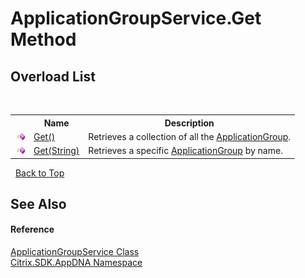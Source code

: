 # ApplicationGroupService.Get Method 
 


## Overload List
&nbsp;<table><tr><th></th><th>Name</th><th>Description</th></tr><tr><td>![Public method](media/pubmethod.gif "Public method")</td><td><a href="M_Citrix_SDK_AppDNA_ApplicationGroupService_Get">Get()</a></td><td>
Retrieves a collection of all the <a href="T_Citrix_SDK_AppDNA_ApplicationGroup">ApplicationGroup</a>.</td></tr><tr><td>![Public method](media/pubmethod.gif "Public method")</td><td><a href="M_Citrix_SDK_AppDNA_ApplicationGroupService_Get_1">Get(String)</a></td><td>
Retrieves a specific <a href="T_Citrix_SDK_AppDNA_ApplicationGroup">ApplicationGroup</a> by name.</td></tr></table>&nbsp;
<a href="#applicationgroupservice.get-method">Back to Top</a>

## See Also


#### Reference
<a href="T_Citrix_SDK_AppDNA_ApplicationGroupService">ApplicationGroupService Class</a><br /><a href="N_Citrix_SDK_AppDNA">Citrix.SDK.AppDNA Namespace</a><br />